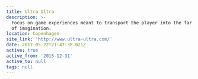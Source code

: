 ```yaml
---
title: Ultra Ultra
description: >-
  Focus on game experiences meant to transport the player into the far reaches
  of imagination.
location: Copenhagen
site_link: 'http://www.ultra-ultra.com/'
date: 2017-05-22T21:47:38.021Z
active: true
active_from: '2015-12-31'
active_to: null
tags: null
---
```


